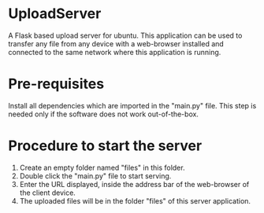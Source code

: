 # UploadServer
A Flask based upload server for ubuntu. This application can be used to transfer any file from any device with a web-browser installed and connected to the same network where this application is running.


Pre-requisites
==============
Install all dependencies which are imported in the "main.py" file. This step is needed only if the software does not work out-of-the-box.

Procedure to start the server
=============================
1. Create an empty folder named "files" in this folder.
2. Double click the "main.py" file to start serving.
3. Enter the URL displayed, inside the address bar of the web-browser of the client device.
4. The uploaded files will be in the folder "files" of this server application.
